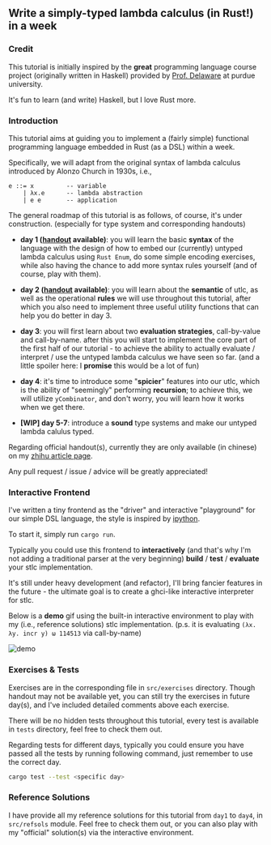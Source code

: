 ## Write a simply-typed lambda calculus (in Rust!) in a week

### Credit

This tutorial is initially inspired by the **great** programming language course project (originally written in Haskell) provided by [Prof. Delaware](https://www.cs.purdue.edu/homes/bendy/) at purdue university.

It's fun to learn (and write) Haskell, but I love Rust more.

### Introduction

This tutorial aims at guiding you to implement a (fairly simple) functional programming language embedded in Rust (as a DSL) within a week.

Specifically, we will adapt from the original syntax of lambda calculus introduced by Alonzo Church in 1930s, i.e.,

```
e ::= x         -- variable
    | λx.e      -- lambda abstraction
    | e e       -- application
```

The general roadmap of this tutorial is as follows, of course, it's under construction. (especially for type system and corresponding handouts)

- **day 1 ([handout](https://zhuanlan.zhihu.com/p/685876438) available)**: you will learn the basic **syntax** of the language with the design of how to embed our (currently) untyped lambda calculus using `Rust Enum`, do some simple encoding exercises, while also having the chance to add more syntax rules yourself (and of course, play with them).

- **day 2 ([handout](https://zhuanlan.zhihu.com/p/688690857) available)**: you will learn about the **semantic** of utlc, as well as the operational **rules** we will use throughout this tutorial, after which you also need to implement three useful utility functions that can help you do better in day 3. 

- **day 3**: you will first learn about two **evaluation strategies**, call-by-value and call-by-name. after this you will start to implement the core part of the first half of our tutorial - to achieve the ability to actually evaluate / interpret / use the untyped lambda calculus we have seen so far. (and a little spoiler here: I **promise** this would be a lot of fun)

- **day 4**: it's time to introduce some "**spicier**" features into our utlc, which is the ability of "seemingly" performing **recursion**; to achieve this, we will utilize `yCombinator`, and don't worry, you will learn how it works when we get there.

- **[WIP] day 5-7**: introduce a **sound** type systems and make our untyped lambda calulus typed.

Regarding official handout(s), currently they are only available (in chinese) on my [zhihu article page](https://www.zhihu.com/people/dawn-36-29-53/posts).

Any pull request / issue / advice will be greatly appreciated!

### Interactive Frontend

I've written a tiny frontend as the "driver" and interactive "playground" for our simple DSL language, the style is inspired by [ipython](https://ipython.org/).

To start it, simply run `cargo run`.

Typically you could use this frontend to **interactively** (and that's why I'm not adding a traditional parser at the very beginning) **build** / **test** / **evaluate** your stlc implementation.

It's still under heavy development (and refactor), I'll bring fancier features in the future - the ultimate goal is to create a ghci-like interactive interpreter for stlc.

Below is a **demo** gif using the built-in interactive environment to play with my (i.e., reference solutions) stlc implementation. (p.s. it is evaluating `(λx. λy. incr y) ω 114513` via call-by-name)

![demo](img/demo.gif)

### Exercises & Tests

Exercises are in the corresponding file in `src/exercises` directory. Though handout may not be available yet, you can still try the exercises in future day(s), and I've included detailed comments above each exercise.

There will be no hidden tests throughout this tutorial, every test is available in `tests` directory, feel free to check them out.

Regarding tests for different days, typically you could ensure you have passed all the tests by running following command, just remember to use the correct day.

```bash
cargo test --test <specific day>
```

### Reference Solutions

I have provide all my reference solutions for this tutorial from `day1` to `day4`, in `src/refsols` module. Feel free to check them out, or you can also play with my "official" solution(s) via the interactive environment.
